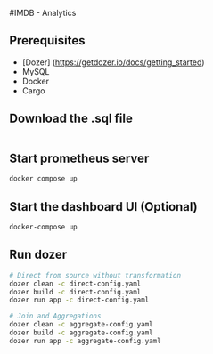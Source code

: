 #IMDB - Analytics

## Prerequisites

- [Dozer] (https://getdozer.io/docs/getting_started)
- MySQL
- Docker
- Cargo

## Download the .sql file

```bash

```

## Start prometheus server

```bash
docker compose up
```

## Start the dashboard UI (Optional)

```bash
docker-compose up
```

## Run dozer

```bash
# Direct from source without transformation
dozer clean -c direct-config.yaml
dozer build -c direct-config.yaml
dozer run app -c direct-config.yaml

# Join and Aggregations
dozer clean -c aggregate-config.yaml
dozer build -c aggregate-config.yaml
dozer run app -c aggregate-config.yaml
```